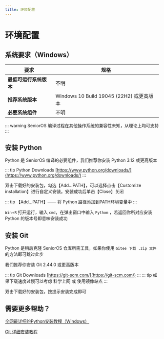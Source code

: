 ```yaml
---
title: 环境配置
---
```

# 环境配置

## 系统要求（Windows）

| 要求                   | 规格                                                             |
| ---------------------- | ---------------------------------------------------------------- |
| **最低可运行系统版本**  | 不明                                                             |
| **推荐系统版本**       | Windows 10 Build 19045 (22H2) 或更高版本                          |
| **必要系统组件**       | 不明                                                              |

::: warning
SeniorOS 编译过程在其他操作系统的兼容性未知，从理论上均可支持
:::

## 安装 Python

Python 是 SeniorOS 编译的必要组件，我们推荐你安装 Python 3.12 或更高版本

::: tip
Python Downloads [https://www.python.org/downloads/](https://www.python.org/downloads/)
:::

双击下载好的安装包，勾选【Add…PATH】，可以选择点击【Customize installation】进行自定义安装。安装成功后单击【Close】关闭

::: tip
【Add…PATH】—— 将 Python 路径添加到PATH环境变量中
:::

`Win`+`R` 打开运行，输入 `cmd`，在弹出窗口中输入 `Python` ，若返回你所对应安装 Python 的版本号即意味安装成功

## 安装 Git <Badge type="tip" text="可选" />

Python 是稍后克隆 SeniorOS 仓库所需工具，如果你使用 `Gitee 下载 .zip 文件` 的方法即可跳过此步

我们推荐你安装 Git 2.44.0 或更高版本

::: tip
Git Downloads [https://git-scm.com/](https://git-scm.com/)
:::
::: tip
如果下载速度过慢可以考虑 科学上网 或 使用镜像站点
:::

双击下载好的安装包，按提示安装完成即可

## 需要更多帮助？

[全网最详细的Python安装教程（Windows）](https://zhuanlan.zhihu.com/p/344887837)

[Git 详细安装教程](https://blog.csdn.net/mukes/article/details/115693833)